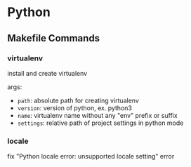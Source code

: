 # Python

## Makefile Commands

### virtualenv

install and create virtualenv

args:

- `path`: absolute path for creating virtualenv
- `version`: version of python, ex. python3
- `name`: virtualenv name without any "env" prefix or suffix
- `settings`: relative path of project settings in python mode


### locale

fix "Python locale error: unsupported locale setting" error
